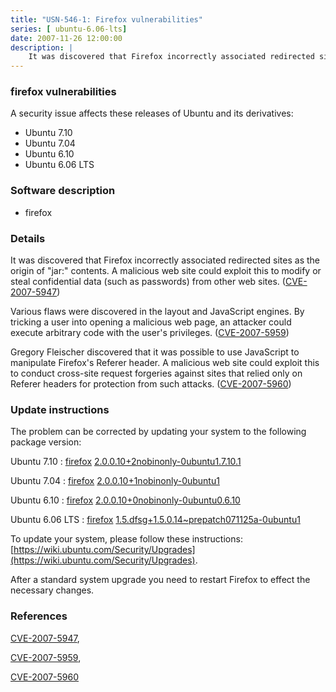 ```yaml
---
title: "USN-546-1: Firefox vulnerabilities"
series: [ ubuntu-6.06-lts]
date: 2007-11-26 12:00:00
description: |
    It was discovered that Firefox incorrectly associated redirected sites as the origin of &quot;jar:&quot; contents. A malicious web site could exploit this to modify or steal confidential data (such as passwords) from other web sites. ([CVE-2007-5947](http://people.ubuntu.com/~ubuntu-security/cve/CVE-2007-5947))
--- 
```

 
 


### firefox vulnerabilities

A security issue affects these releases of Ubuntu and its derivatives:

* Ubuntu 7.10
* Ubuntu 7.04
* Ubuntu 6.10
* Ubuntu 6.06 LTS

### Software description

* firefox 

### Details

It was discovered that Firefox incorrectly associated redirected sites as the origin of &quot;jar:&quot; contents. A malicious web site could exploit this to modify or steal confidential data (such as passwords) from other web sites. ([CVE-2007-5947](http://people.ubuntu.com/~ubuntu-security/cve/CVE-2007-5947))

Various flaws were discovered in the layout and JavaScript engines. By tricking a user into opening a malicious web page, an attacker could execute arbitrary code with the user&#39;s privileges. ([CVE-2007-5959](http://people.ubuntu.com/~ubuntu-security/cve/CVE-2007-5959))

Gregory Fleischer discovered that it was possible to use JavaScript to manipulate Firefox&#39;s Referer header. A malicious web site could exploit this to conduct cross-site request forgeries against sites that relied only on Referer headers for protection from such attacks. ([CVE-2007-5960](http://people.ubuntu.com/~ubuntu-security/cve/CVE-2007-5960)) 

### Update instructions

The problem can be corrected by updating your system to the following package version:

Ubuntu 7.10
 : [firefox](https://launchpad.net/ubuntu/+source/firefox) <span> [2.0.0.10+2nobinonly-0ubuntu1.7.10.1](https://launchpad.net/ubuntu/+source/firefox/2.0.0.10+2nobinonly-0ubuntu1.7.10.1) </span> 

Ubuntu 7.04
 : [firefox](https://launchpad.net/ubuntu/+source/firefox) <span> [2.0.0.10+1nobinonly-0ubuntu1](https://launchpad.net/ubuntu/+source/firefox/2.0.0.10+1nobinonly-0ubuntu1) </span> 

Ubuntu 6.10
 : [firefox](https://launchpad.net/ubuntu/+source/firefox) <span> [2.0.0.10+0nobinonly-0ubuntu0.6.10](https://launchpad.net/ubuntu/+source/firefox/2.0.0.10+0nobinonly-0ubuntu0.6.10) </span> 

Ubuntu 6.06 LTS
 : [firefox](https://launchpad.net/ubuntu/+source/firefox) <span> [1.5.dfsg+1.5.0.14~prepatch071125a-0ubuntu1](https://launchpad.net/ubuntu/+source/firefox/1.5.dfsg+1.5.0.14~prepatch071125a-0ubuntu1) </span> 

To update your system, please follow these instructions: [https://wiki.ubuntu.com/Security/Upgrades](https://wiki.ubuntu.com/Security/Upgrades).

After a standard system upgrade you need to restart Firefox to effect the necessary changes. 

### References

 
 [CVE-2007-5947](http://people.ubuntu.com/~ubuntu-security/cve/CVE-2007-5947), 

 [CVE-2007-5959](http://people.ubuntu.com/~ubuntu-security/cve/CVE-2007-5959), 

 [CVE-2007-5960](http://people.ubuntu.com/~ubuntu-security/cve/CVE-2007-5960)
 


